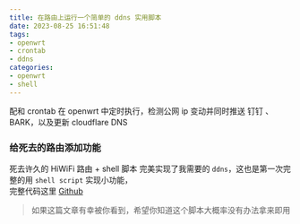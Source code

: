 ```yaml
---
title: 在路由上运行一个简单的 ddns 实用脚本
date: 2023-08-25 16:51:48
tags:
- openwrt
- crontab
- ddns
categories:
- openwrt
- shell
---
```


配和 crontab 在 openwrt 中定时执行，检测公网 ip 变动并同时推送 钉钉 、BARK，以及更新 cloudflare DNS
<!-- more -->
### 给死去的路由添加功能
死去许久的 HiWiFi 路由 + shell 脚本 完美实现了我需要的 `ddns`，这也是第一次完整的用 `shell script` 实现小功能，     
完整代码这里 [Github](https://github.com/teddingdev/ddns-util)      

>如果这篇文章有幸被你看到，希望你知道这个脚本大概率没有办法拿来即用